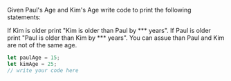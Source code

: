 Given Paul's Age and Kim's Age write code to print the following statements:

If Kim is older print "Kim is older than Paul by *** years".
If Paul is older print "Paul is older than Kim by *** years". You can assue than Paul and Kim are not of the same age.

```js
let paulAge = 15;
let kimAge = 25;
// write your code here
```
